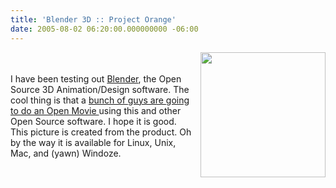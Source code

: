 ```yaml
---
title: 'Blender 3D :: Project Orange'
date: 2005-08-02 06:20:00.000000000 -06:00
---
```

<a href="http://blender3d.org/cms/typo3temp/pics/3503ed7db7.jpg"><img style="FLOAT: right; MARGIN: 0px 0px 10px 10px; WIDTH: 200px; CURSOR: hand" alt="" src="/images/old/b03fb21cf2.jpg" border="0" /></a><br /><a href="/images/old/b03fb21cf2.jpg"></a><br />I have been testing out <a href="http://www.blender3d.org">Blender</a>, the Open Source 3D Animation/Design software. The cool thing is that a <a href="http://orange.blender.org/">bunch of guys are going to do an Open Movie </a>using this and other Open Source software. I hope it is good. This picture is created from the product. Oh by the way it is available for Linux, Unix, Mac, and (yawn) Windoze.
